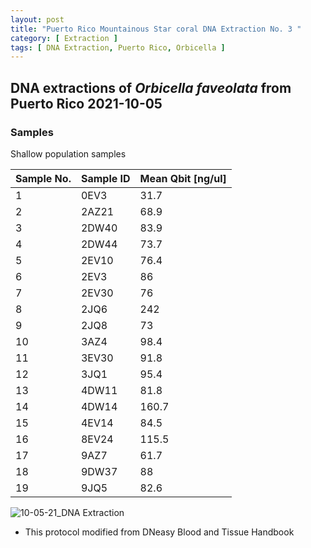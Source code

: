 ```yaml
---
layout: post
title: "Puerto Rico Mountainous Star coral DNA Extraction No. 3 "
category: [ Extraction ]
tags: [ DNA Extraction, Puerto Rico, Orbicella ]
---
```


## DNA extractions of *Orbicella faveolata* from Puerto Rico 2021-10-05

### Samples

Shallow population samples

Sample No.   | Sample ID   | Mean Qbit [ng/ul] |
------------ | ------------|-------------------|
1            |  0EV3       |  31.7             |   
2            |  2AZ21      |  68.9             | 
3            |  2DW40      |    83.9               |  
4            |  2DW44      |        73.7           |    
5            |  2EV10      |            76.4       |      
6            |  2EV3       |    86    | 
7            |  2EV30      |      76  | 
8            |  2JQ6       |  242     |       
9            |  2JQ8       |   73    | 
10           | 3AZ4        |  98.4    |    
11           | 3EV30       |   91.8   |  
12           | 3JQ1        |     95.4   |   
13           |  4DW11      |      81.8 |      
14           |  4DW14      |       160.7|   
15           |  4EV14      |       84.5|   
16           |  8EV24      |   115.5    |   
17           | 9AZ7        |     61.7  |   
18           | 9DW37       |    88   |   
19           | 9JQ5        |    82.6   |   

![10-05-21_DNA Extraction](https://raw.githubusercontent.com/matiasgoco/matiasgoco.github.io/master/images/Ofav_Shallow_Oct_05_21_19_Samples_Labeled.png)

* This protocol modified from DNeasy Blood and Tissue Handbook
